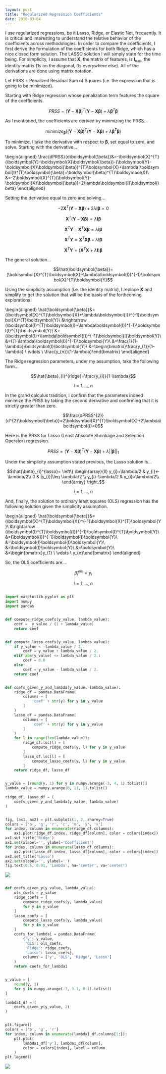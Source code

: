 ```yaml
---
layout: post
title: "Regularized Regression Coefficients"
date: 2018-03-04
---
```


I use regularized regressions, be it Lasso, Ridge, or Elastic Net, frequently. It is critical and interesting to understand the relative behavior of the coefficients across methodologies. In order to compare the coefficients, I first derive the formulation of the coefficients for both Ridge, which has a nice closed form solution. The LASSO solution I will simply state for the time being. For simplicity, I assume that $\boldsymbol{X}$, the matrix of features, is $\boldsymbol{I}_{nxn}$, the identity matrix (1s on the diagonal, 0s everywhere else). All of the derivations are done using matrix notation.

Let PRSS = Penalized Residual Sum of Squares (i.e. the expression that is going to be minimized).

Starting with Ridge regression whose penalization term features the square of the coefficients.

$$PRSS=(\boldsymbol{Y}-\boldsymbol{X}\boldsymbol{\beta})^{T}(\boldsymbol{Y}-\boldsymbol{X}\boldsymbol{\beta})+\lambda\boldsymbol{\beta}^{T}\boldsymbol{\beta}$$

As I mentioned, the coefficients are derived by minimizing the PRSS...

$$minimize_{\boldsymbol{\beta}}\Big((\boldsymbol{Y}-\boldsymbol{X}\boldsymbol{\beta})^{T}(\boldsymbol{Y}-\boldsymbol{X}\boldsymbol{\beta})+\lambda\boldsymbol{\beta}^{T}\boldsymbol{\beta}\Big)$$

To minimize, I take the derivative with respect to $\boldsymbol{\beta}$, set equal to zero, and solve. Starting with the derivative...

\begin{aligned}
\frac{dPRSS}{d\boldsymbol{\beta}}&=-\boldsymbol{X}^{T}(\boldsymbol{Y}-\boldsymbol{X}\boldsymbol{\beta})-(\boldsymbol{Y}-\boldsymbol{X}\boldsymbol{\beta})^{T}\boldsymbol{X}+\lambda(\boldsymbol{I}^{T}\boldsymbol{\beta}+\boldsymbol{\beta}^{T}\boldsymbol{I})\\
&=-2\boldsymbol{X}^{T}(\boldsymbol{Y}-\boldsymbol{X}\boldsymbol{\beta})+2\lambda\boldsymbol{I}\boldsymbol{\beta}
\end{aligned}

Setting the derivative equal to zero and solving...

$$-2\boldsymbol{X}^{T}(\boldsymbol{Y}-\boldsymbol{X}\boldsymbol{\beta})+2\lambda\boldsymbol{I}\boldsymbol{\beta}=0$$

$$\boldsymbol{X}^{T}(\boldsymbol{Y}-\boldsymbol{X}\boldsymbol{\beta})=\lambda\boldsymbol{I}\boldsymbol{\beta}$$

$$\boldsymbol{X}^{T}\boldsymbol{Y}-\boldsymbol{X}^{T}\boldsymbol{X}\boldsymbol{\beta}=\lambda\boldsymbol{I}\boldsymbol{\beta}$$

$$\boldsymbol{X}^{T}\boldsymbol{Y}=\boldsymbol{X}^{T}\boldsymbol{X}\boldsymbol{\beta}+\lambda\boldsymbol{I}\boldsymbol{\beta}$$

$$\boldsymbol{X}^{T}\boldsymbol{Y}=(\boldsymbol{X}^{T}\boldsymbol{X}+\lambda\boldsymbol{I})\boldsymbol{\beta}$$

The general solution...

$$\hat{\boldsymbol{\beta}}=(\boldsymbol{X}^{T}\boldsymbol{X}+\lambda\boldsymbol{I})^{-1}\boldsymbol{X}^{T}\boldsymbol{Y}$$

Using the simplicity assumption (i.e. the identity matrix), I replace $\boldsymbol{X}$ and simplify to get the solution that will be the basis of the forthcoming explorations.

\begin{aligned}
\hat{\boldsymbol{\beta}}&=(\boldsymbol{X}^{T}\boldsymbol{X}+\lambda\boldsymbol{I})^{-1}\boldsymbol{X}^{T}\boldsymbol{Y}\\
&\rightarrow (\boldsymbol{I}^{T}\boldsymbol{I}+\lambda\boldsymbol{I})^{-1}\boldsymbol{I}^{T}\boldsymbol{Y}\\
&=(\boldsymbol{I}+\lambda\boldsymbol{I})^{-1}\boldsymbol{I}\boldsymbol{Y}\\
&=((1-\lambda)\boldsymbol{I})^{-1}\boldsymbol{Y}\\
&=\frac{1}{1-\lambda}\boldsymbol{I}\boldsymbol{Y}\\
&=\begin{bmatrix}\frac{y_{1}}{1-\lambda} \\ \vdots \\ \frac{y_{n}}{1-\lambda}\end{bmatrix}
\end{aligned}

The Ridge regression parameters, under my assumption, take the following form...

$$\hat{\beta}_{i}^{ridge}=\frac{y_{i}}{1-\lambda}$$

$$i=1,\dots,n$$

In the grand calculus tradition, I confirm that the parameters indeed minimize the PRSS by taking the second derivative and confirming that it is strictly greater than zero.

$$\frac{dPRSS^{2}}{d^{2}\boldsymbol{\beta}}=2\boldsymbol{X}^{T}\boldsymbol{X}+2\lambda\boldsymbol{I}>0$$

Here is the PRSS for Lasso (Least Absolute Shrinkage and Selection Operator) regression.

$$PRSS=(\boldsymbol{Y}-\boldsymbol{X}\boldsymbol{\beta})^{T}(\boldsymbol{Y}-\boldsymbol{X}\boldsymbol{\beta})+\lambda||\boldsymbol{\beta}||_{1}$$

Under the simplicity assumption stated previous, the Lasso solution is...

$$\hat{\beta}_{i}^{lasso}=
\left\{
\begin{array}{ll}
      y_{i}+\lambda/2 & y_{i}<-\lambda/2\\
      0 & |y_{i}|\leq \lambda/2 \\
      y_{i}-\lambda/2 & y_{i}>\lambda/2\\
\end{array} 
\right.$$

$$i=1,\dots,n$$

And, finally, the solution to ordinary least squares (OLS) regression has the following solution given the simplicity assumption.

\begin{aligned}
\hat{\boldsymbol{\beta}}&=(\boldsymbol{X}^{T}\boldsymbol{X})^{-1}\boldsymbol{X}^{T}\boldsymbol{Y}\\
&\rightarrow (\boldsymbol{I}^{T}\boldsymbol{I})^{-1}\boldsymbol{I}^{T}\boldsymbol{Y}\\
&=(\boldsymbol{I})^{-1}\boldsymbol{I}\boldsymbol{Y}\\
&=\boldsymbol{I}\boldsymbol{I}\boldsymbol{Y}\\
&=\boldsymbol{I}\boldsymbol{Y}\\
&=\boldsymbol{Y}\\
&=\begin{bmatrix}y_{1} \\ \vdots \\ y_{n}\end{bmatrix}
\end{aligned}

So, the OLS coefficients are...

$$\hat{\beta}_{i}^{ols}=y_{i}$$

$$i=1,\dots,n$$

```python

import matplotlib.pyplot as plt
import numpy
import pandas


def compute_ridge_coefs(y_value, lambda_value):
    coef =  y_value / (1 + lambda_value)
    return coef


def compute_lasso_coefs(y_value, lambda_value):
    if y_value < -lambda_value / 2.:
        coef = y_value + lambda_value / 2.
    elif abs(y_value) <= lambda_value / 2.:
        coef = 0.0
    else:
        coef = y_value - lambda_value / 2.
    return coef


def coefs_given_y_and_lambda(y_value, lambda_value):
    ridge_df = pandas.DataFrame(
        columns = [
            'coef' + str(y) for y in y_value
        ]
    )
    lasso_df = pandas.DataFrame(
        columns = [
            'coef' + str(y) for y in y_value
        ]
    )
    for l in range(len(lambda_value)):
        ridge_df.loc[l] = [
            compute_ridge_coefs(y, l) for y in y_value
        ]
        lasso_df.loc[l] = [
            compute_lasso_coefs(y, l) for y in y_value
        ]
    return ridge_df, lasso_df

```


```python

y_value = [round(y, 1) for y in numpy.arange(-3, 4, 1).tolist()]
lambda_value = numpy.arange(0, 11, 1).tolist()

ridge_df, lasso_df = (
    coefs_given_y_and_lambda(y_value, lambda_value)
)

```


```python

fig, (ax1, ax2) = plt.subplots(1, 2, sharey=True)
colors = ['b', 'g', 'r', 'c', 'm', 'y', 'k']
for index, column in enumerate(ridge_df.columns):
    ax1.plot(ridge_df.index, ridge_df[column], color = colors[index])
ax1.set_title('Ridge')
ax1.set(xlabel='', ylabel='Coefficient')
for index, column in enumerate(lasso_df.columns):
    ax2.plot(lasso_df.index, lasso_df[column], color = colors[index])
ax2.set_title('Lasso')
ax2.set(xlabel='', ylabel='')
fig.text(0.5, 0.01, 'Lambda', ha='center', va='center')

```


![](/images/2018-03-04-aaron-jones-regularized-coefficients_files/figure-markdown_github/output_5_1.png)



```python

def coefs_given_y(y_value, lambda_value):
    ols_coefs = y_value
    ridge_coefs = [
        compute_ridge_coefs(y, lambda_value)
        for y in y_value
    ]
    lasso_coefs = [
        compute_lasso_coefs(y, lambda_value)
        for y in y_value
    ]
    coefs_for_lambda1 = pandas.DataFrame(
        {'y': y_value,
         'OLS': ols_coefs,
         'Ridge': ridge_coefs,
         'Lasso': lasso_coefs},
        columns = ['y', 'OLS', 'Ridge', 'Lasso']
    )
    return coefs_for_lambda1

```


```python

y_value = [
    round(y, 1)
    for y in numpy.arange(-3, 3.1, 0.1).tolist()
]

lambda1_df = (
    coefs_given_y(y_value, 2)
)

```


```python

plt.figure()
colors = ['b', 'g', 'r']
for index, column in enumerate(lambda1_df.columns[1:]):
    plt.plot(
        lambda1_df['y'], lambda1_df[column],
        color = colors[index], label = column
    )
plt.legend()

```


![](/images/2018-03-04-aaron-jones-regularized-coefficients_files/figure-markdown_github/output_8_1.png)


